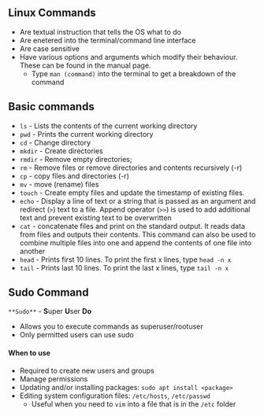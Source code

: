 ## Linux Commands
  - Are textual instruction that tells the OS what to do
  - Are enetered into the terminal/command line interface
  - Are case sensitive
  - Have various options and arguments which modify their behaviour. These can be found in the manual page.
    - Type `man (command)` into the terminal to get a breakdown of the command

## Basic commands
  - `ls` - Lists the contents of the current working directory
  - `pwd` - Prints the current working directory
  - `cd` - Change directory
  - `mkdir` - Create directories
  - `rmdir` - Remove empty directories;
  - `rm` - Remove files or remove directories and contents recursively (-r)
  - `cp` - copy files and directories (-r)
  - `mv` - move (rename) files
  - `touch` - Create empty files and update the timestamp of existing files.
  - `echo` - Display a line of text or a string that is passed as an argument and redirect (`>`) text to a file. Append operator (`>>`) is used to add additional text and prevent existing text to be overwritten
  - `cat` - concatenate files and print on the standard output. It reads data from files and outputs their contents. This command can also be used to combine multiple files into one and append the contents of one file into another
  - `head` - Prints first 10 lines. To print the first x lines, type `head -n x`
  - `tail` - Prints last 10 lines. To print the last x lines, type `tail -n x`

 ## Sudo Command
 `**Sudo**` - **S**uper **U**ser **Do** 
   - Allows you to execute commands as superuser/rootuser
   - Only permitted users can use sudo
#### When to use
   - Required to create new users and groups
   - Manage permissions
   - Updating and/or installing packages: `sudo apt install <package>`
   - Editing system configuration files: `/etc/hosts`, `/etc/passwd`
     - Useful when you need to `vim` into a file that is in the `/etc` folder

           
